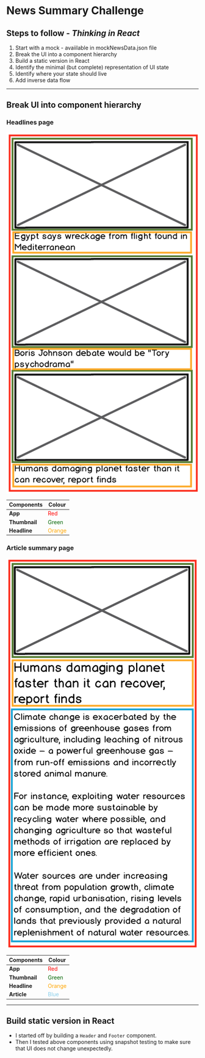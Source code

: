# News Summary Challenge

## Steps to follow - *Thinking in React*

1. Start with a mock - avaiilable in mockNewsData.json file
2. Break the UI into a component hierarchy
3. Build a static version in React
4. Identify the minimal (but complete) representation of UI state
5. Identify where your state should live
6. Add inverse data flow
---
## Break UI into component hierarchy

### Headlines page

![Headlines page mockup](/images/news-summary-project-headlines-page-mockup.png)

| Components    | Colour                                      |
| ------------- | ------------------------------------------- |
| **App**       | <span style="color: red">Red</span>         |
| **Thumbnail** | <span style="color: darkgreen">Green</span> |
| **Headline**  | <span style="color: orange">Orange</span>   |

### Article summary page

![Article page mockup](/images/news-summary-project-article-page-mockup.png)

| Components    | Colour                                      |
| ------------- | ------------------------------------------- |
| **App**       | <span style="color: red">Red</span>         |
| **Thumbnail** | <span style="color: darkgreen">Green</span> |
| **Headline**  | <span style="color: orange">Orange</span>   |
| **Article**   | <span style="color: skyblue">Blue</span>    |
---
## Build static version in React
- I started off by building a `Header` and `Footer` component.
- Then I tested above components using snapshot testing to make sure that UI does not change unexpectedly.
  
  
